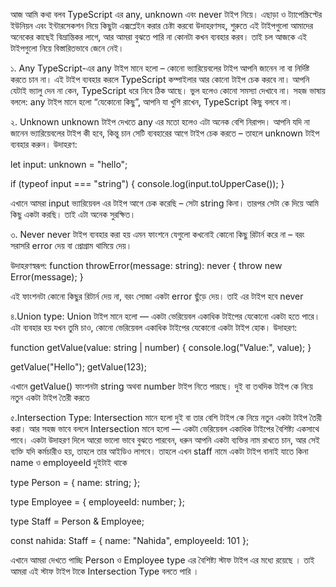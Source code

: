 আজ আমি কথা বলব TypeScript এর any, unknown এবং never টাইপ নিয়ে। এছাড়া ও ট্যাপেস্ক্রিপ্টের ইউনিয়ন এবং ইন্টারসেকশন নিয়ে কিছুটা এক্সপ্লেইন করার চেষ্টা করবো উদাহরণসহ, শুরুতে এই টাইপগুলো আমাদের অনেকের কাছেই বিভ্রান্তিকর লাগে, আর আমরা বুঝতে পারি না কোনটা কখন ব্যবহার করব। তাই চল আজকে এই টাইপগুলো নিয়ে বিস্তারিতভাবে জেনে নেই।

১. Any
TypeScript-এর any টাইপ মানে হলো – কোনো ভ্যারিয়েবলের টাইপ আপনি জানেন না বা নির্দিষ্ট করতে চান না। এই টাইপ ব্যবহার করলে TypeScript কম্পাইলার আর কোনো টাইপ চেক করবে না। আপনি যেটাই ভ্যালু দেন না কেন, TypeScript ধরে নিবে ঠিক আছে। ভুল হলেও কোনো সমস্যা দেখাবে না।
সহজ ভাষায় বললে: any টাইপ মানে হলো “যেকোনো কিছু”, আপনি যা খুশি রাখেন, TypeScript কিছু বলবে না। 

২. Unknown
unknown টাইপ দেখতে any এর মতো হলেও এটা অনেক বেশি নিরাপদ। আপনি যদি না জানেন ভ্যারিয়েবলের টাইপ কী হবে, কিন্তু চান সেটি ব্যবহারের আগে টাইপ চেক করতে – তাহলে unknown টাইপ ব্যবহার করুন। উদাহরণ:

let input: unknown = "hello";

if (typeof input === "string") {
  console.log(input.toUpperCase());
}

এখানে আমরা input ভ্যারিয়েবল এর টাইপ আগে চেক করেছি – সেটা string কিনা। তারপর সেটা কে দিয়ে আমি কিছু একটা করছি। তাই এটা অনেক সুরক্ষিত।


৩. Never
never টাইপ ব্যবহার করা হয় এমন ফাংশনে যেগুলো কখনোই কোনো কিছু রিটার্ন করে না – বরং সরাসরি error দেয় বা প্রোগ্রাম থামিয়ে দেয়।

উদাহরণস্বরূপ:
function throwError(message: string): never {
  throw new Error(message);
}

এই ফাংশনটা কোনো কিছুর রিটার্ন দেয় না, বরং সোজা একটা error ছুঁড়ে দেয়। তাই এর টাইপ হবে never

৪.Union type: Union টাইপ মানে হলো — একটা ভেরিয়েবল একাধিক টাইপের যেকোনো একটা হতে পারে। এটা ব্যবহার হয় যখন তুমি চাও, কোনো ভেরিয়েবল একাধিক টাইপের যেকোনো একটা টাইপ হোক। উদাহরণ:

function getValue(value: string | number) {
  console.log("Value:", value);
}

getValue("Hello");
getValue(123);

এখানে getValue() ফাংশনটা string অথবা number টাইপ নিতে পারছে।
দুই বা তথদিক টাইপ কে নিয়ে নতুন একটা টাইপ তৈরী করতে


৫.Intersection Type: Intersection মানে হলো দুই বা তার বেশি টাইপ কে নিয়ে নতুন একটা টাইপ তৈরী করা। আর সহজ ভাবে বললে Intersection মানে হলো — একটা ভেরিয়েবল একাধিক টাইপের বৈশিষ্ট্য একসাথে পাবে। একটা উদাহরণ দিলে আরো ভালো ভাবে বুঝতে পারবেন, ধরুন আপনি একটা ব্যক্তির নাম রাখতে চান, আর সেই ব্যক্তি যদি কর্মচারীও হয়, তাহলে তার আইডিও লাগবে। তাহলে এখন staff নামে একটা টাইপ বানাই যাতে কিনা name ও employeeId দুইটাই থাকে

type Person = {
  name: string;
};

type Employee = {
  employeeId: number;
};

type Staff = Person & Employee;

const nahida: Staff = {
  name: "Nahida",
  employeeId: 101
};

এখানে আমরা দেখতে পাচ্ছি Person ও Employee type এর বৈশিষ্ট্য স্টাফ টাইপ এর মধ্যে রয়েছে । তাই আমরা এই স্টাফ টাইপ টাকে Intersection Type বলতে পারি । 






